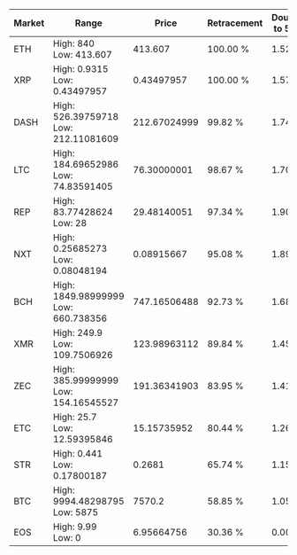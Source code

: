 | Market | Range | Price| Retracement | Doubles to 50% |
| --- | --- | --- | --- | --- |
| ETH | High: 840<br />Low: 413.607 | 413.607 | 100.00 % | 1.52 |
| XRP | High: 0.9315<br />Low: 0.43497957 | 0.43497957 | 100.00 % | 1.57 |
| DASH | High: 526.39759718<br />Low: 212.11081609 | 212.67024999 | 99.82 % | 1.74 |
| LTC | High: 184.69652986<br />Low: 74.83591405 | 76.30000001 | 98.67 % | 1.70 |
| REP | High: 83.77428624<br />Low: 28 | 29.48140051 | 97.34 % | 1.90 |
| NXT | High: 0.25685273<br />Low: 0.08048194 | 0.08915667 | 95.08 % | 1.89 |
| BCH | High: 1849.98999999<br />Low: 660.738356 | 747.16506488 | 92.73 % | 1.68 |
| XMR | High: 249.9<br />Low: 109.7506926 | 123.98963112 | 89.84 % | 1.45 |
| ZEC | High: 385.99999999<br />Low: 154.16545527 | 191.36341903 | 83.95 % | 1.41 |
| ETC | High: 25.7<br />Low: 12.59395846 | 15.15735952 | 80.44 % | 1.26 |
| STR | High: 0.441<br />Low: 0.17800187 | 0.2681 | 65.74 % | 1.15 |
| BTC | High: 9994.48298795<br />Low: 5875 | 7570.2 | 58.85 % | 1.05 |
| EOS | High: 9.99<br />Low: 0 | 6.95664756 | 30.36 % | 0.00 |
